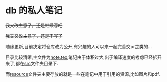 # db 的私人笔记

~~我又改主意了，还是继续写吧~~

~~我又又改主意了，还是不写了~~

随缘更新,目前决定将仓库改为公开,有兴趣的人可以来一起完善交pr之类的...

目录比较清晰,主文件为[note.tex](./note.tex),笔记由于体积过大,出于编译速度的考虑已经拆开来了,都在[src](./src/)文件夹目录下.

而[resource](./resource/)文件夹主要存放的就是一些在笔记中用于引用的资源,比如图片和pdf.
